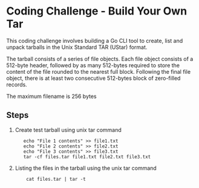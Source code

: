 # Coding Challenge - Build Your Own Tar

This coding challenge involves building a Go CLI tool to create, list and unpack tarballs
in the Unix Standard TAR (UStar) format.

The tarball consists of a series of file objects. Each file object consists of a 512-byte header, followed by as many
512-bytes required to store the content of the file rounded to the nearest full block. Following the final file object,
there is at least two consecutive 512-bytes block of zero-filled records.

The maximum filename is 256 bytes

## Steps

1. Create test tarball using unix tar command
     ```shell
        echo "File 1 contents" >> file1.txt
        echo "File 2 contents" >> file2.txt
        echo "File 3 contents" >> file3.txt
        tar -cf files.tar file1.txt file2.txt file3.txt
     ```

2. Listing the files in the tarball using the unix tar command
   ```shell
       cat files.tar | tar -t
   ```
